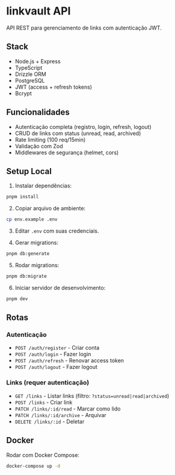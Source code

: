 # linkvault API

API REST para gerenciamento de links com autenticação JWT.

## Stack

- Node.js + Express
- TypeScript
- Drizzle ORM
- PostgreSQL
- JWT (access + refresh tokens)
- Bcrypt

## Funcionalidades

- Autenticação completa (registro, login, refresh, logout)
- CRUD de links com status (unread, read, archived)
- Rate limiting (100 req/15min)
- Validação com Zod
- Middlewares de segurança (helmet, cors)

## Setup Local

1. Instalar dependências:
```bash
pnpm install
```

2. Copiar arquivo de ambiente:
```bash
cp env.example .env
```

3. Editar `.env` com suas credenciais.

4. Gerar migrations:
```bash
pnpm db:generate
```

5. Rodar migrations:
```bash
pnpm db:migrate
```

6. Iniciar servidor de desenvolvimento:
```bash
pnpm dev
```

## Rotas

### Autenticação

- `POST /auth/register` - Criar conta
- `POST /auth/login` - Fazer login
- `POST /auth/refresh` - Renovar access token
- `POST /auth/logout` - Fazer logout

### Links (requer autenticação)

- `GET /links` - Listar links (filtro: `?status=unread|read|archived`)
- `POST /links` - Criar link
- `PATCH /links/:id/read` - Marcar como lido
- `PATCH /links/:id/archive` - Arquivar
- `DELETE /links/:id` - Deletar

## Docker

Rodar com Docker Compose:
```bash
docker-compose up -d
```

